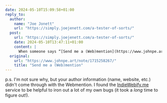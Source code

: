 ```yaml
---
date: 2024-05-10T15:09:58+01:00
reply_to:
  author:
    name: "Joe Jonett"
    url: "https://simply.joejenett.com/a-tester-of-sorts/"
  post:
    url: "https://simply.joejenett.com/a-tester-of-sorts/"
    date: 2024-05-10T13:47:11+01:00
    content: |
      When someone says “[Send me a (Web)mention](https://www.johnpe.art/note/1715258267/),” I like to oblige. I guess it’s my inner urge to test and help others test that’s driving this puppy. So, hi John.
  original:
    url: "https://www.johnpe.art/note/1715258267/"
    title: "Send me a (Web)mention"
---
```


p.s. I'm not sure why, but your author information (name, website, etc.) didn't come through with the Webmention. I found the [IndieWebify.me](https://indiewebify.me/validate-h-entry/?url=https%3A%2F%2Fsimply.joejenett.com%2Fa-tester-of-sorts%2F) service to be helpful to iron out a lot of my own bugs (it took a *long* time to figure out!).


